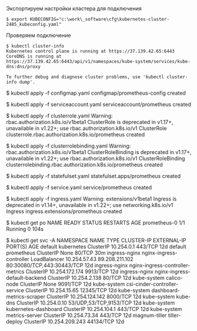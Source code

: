 Экспортируем настройки кластера для подключения

    $ export KUBECONFIG="c:\work\_software\cfg\kubernetes-cluster-2485_kubeconfig.yaml"

Проверяем подключение

    $ kubectl cluster-info
    Kubernetes control plane is running at https://37.139.42.65:6443
    CoreDNS is running at https://37.139.42.65:6443/api/v1/namespaces/kube-system/services/kube-dns:dns/proxy
    
    To further debug and diagnose cluster problems, use 'kubectl cluster-info dump'.

$ kubectl apply -f configmap.yaml
configmap/prometheus-config created

$ kubectl apply -f serviceaccount.yaml
serviceaccount/prometheus created

$ kubectl apply -f clusterrole.yaml
Warning: rbac.authorization.k8s.io/v1beta1 ClusterRole is deprecated in v1.17+, unavailable in v1.22+; use rbac.authorization.k8s.io/v1 ClusterRole
clusterrole.rbac.authorization.k8s.io/prometheus created

$ kubectl apply -f clusterrolebinding.yaml
Warning: rbac.authorization.k8s.io/v1beta1 ClusterRoleBinding is deprecated in v1.17+, unavailable in v1.22+; use rbac.authorization.k8s.io/v1 ClusterRoleBinding
clusterrolebinding.rbac.authorization.k8s.io/prometheus created

$ kubectl apply -f statefulset.yaml
statefulset.apps/prometheus created

$ kubectl apply -f service.yaml
service/prometheus created

$ kubectl apply -f ingress.yaml
Warning: extensions/v1beta1 Ingress is deprecated in v1.14+, unavailable in v1.22+; use networking.k8s.io/v1 Ingress
ingress.extensions/prometheus created

$ kubectl get po
NAME           READY   STATUS    RESTARTS   AGE
prometheus-0   1/1     Running   0          104s

$ kubectl get svc -A
NAMESPACE       NAME                               TYPE           CLUSTER-IP       EXTERNAL-IP      PORT(S)                      AGE
default         kubernetes                         ClusterIP      10.254.0.1       <none>           443/TCP                      12d
default         prometheus                         ClusterIP      None             <none>           80/TCP                       30m
ingress-nginx   nginx-ingress-controller           LoadBalancer   10.254.57.43     89.208.211.102   80:30080/TCP,443:30443/TCP   12d
ingress-nginx   nginx-ingress-controller-metrics   ClusterIP      10.254.172.174   <none>           9913/TCP                     12d
ingress-nginx   nginx-ingress-default-backend      ClusterIP      10.254.2.138     <none>           80/TCP                       12d
kube-system     calico-node                        ClusterIP      None             <none>           9091/TCP                     12d
kube-system     csi-cinder-controller-service      ClusterIP      10.254.15.65     <none>           12345/TCP                    12d
kube-system     dashboard-metrics-scraper          ClusterIP      10.254.124.142   <none>           8000/TCP                     12d
kube-system     kube-dns                           ClusterIP      10.254.0.10      <none>           53/UDP,53/TCP,9153/TCP       12d
kube-system     kubernetes-dashboard               ClusterIP      10.254.104.1     <none>           443/TCP                      12d
kube-system     metrics-server                     ClusterIP      10.254.73.34     <none>           443/TCP                      12d
magnum-tiller   tiller-deploy                      ClusterIP      10.254.209.243   <none>           44134/TCP                    12d



